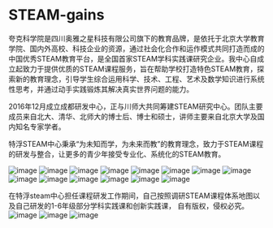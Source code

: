 # STEAM-gains
夸克科学院是四川奥雅之星科技有限公司旗下的教育品牌，是依托于北京大学教育学院、国内外高校、科技企业的资源，通过社会化合作和运作模式共同打造而成的中国优秀STEAM教育平台，是全国首家STEAM学科实践课研究企业。我中心自成立起致力于提供优质的STEAM课程服务，旨在帮助学校打造特色STEAM教育，探索新的教育理念，引导学生综合运用科学、技术、工程、艺术及数学知识进行系统性思考，并通过动手实践锻炼其解决真实世界问题的能力。

2016年12月成立成都研发中心，正与川师大共同筹建STEAM研究中心。团队主要成员来自北大、清华、北师大的博士后、博士和硕士，讲师主要来自北京大学及国内知名专家学者。

特浮STEAM中心秉承“为未知而学，为未来而教”的教育理念，致力于STEAM课程的研发与整合，让更多的青少年接受专业化、系统化的STEAM教育。

![image](https://github.com/michaelwuyu/STEAM-gains/blob/master/images/64.jpg)
![image](https://github.com/michaelwuyu/STEAM-gains/blob/master/images/65.jpg)
![image](https://github.com/michaelwuyu/STEAM-gains/blob/master/images/46.jpg)
![image](https://github.com/michaelwuyu/STEAM-gains/blob/master/images/67.jpg)
![image](https://github.com/michaelwuyu/STEAM-gains/blob/master/images/68.jpg)
![image](https://github.com/michaelwuyu/STEAM-gains/blob/master/images/70.jpg)
![image](https://github.com/michaelwuyu/STEAM-gains/blob/master/images/72.jpg)
![image](https://github.com/michaelwuyu/STEAM-gains/blob/master/images/79.jpg)
![image](https://github.com/michaelwuyu/STEAM-gains/blob/master/images/80.jpg)
![image](https://github.com/michaelwuyu/STEAM-gains/blob/master/images/81.jpg)
![image](https://github.com/michaelwuyu/STEAM-gains/blob/master/images/87.jpg)
![image](https://github.com/michaelwuyu/STEAM-gains/blob/master/images/91.jpg)
![image](https://github.com/michaelwuyu/STEAM-gains/blob/master/images/97.jpg)
![image](https://github.com/michaelwuyu/STEAM-gains/blob/master/images/151.jpg)

在特浮steam中心担任课程研发工作期间，自己按照调研STEAM课程体系地图以及自己研发的1-6年级部分学科实践课和创新实践课，
自有版权，侵权必究。
![image](https://github.com/michaelwuyu/STEAM-gains/blob/master/images/3.jpg)
![image](https://github.com/michaelwuyu/STEAM-gains/blob/master/images/2.jpg)
![image](https://github.com/michaelwuyu/STEAM-gains/blob/master/images/1.jpg)
